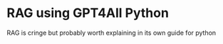 # RAG using GPT4All Python

RAG is cringe but probably worth explaining in its own guide for python
